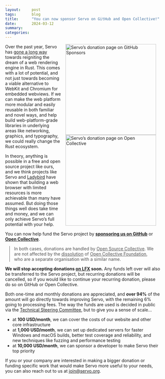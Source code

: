 ```yaml
---
layout:     post
tags:       blog
title:      "You can now sponsor Servo on GitHub and Open Collective!"
date:       2024-03-12
summary:    
categories:
---
```


<figure class="_figr"><a href="https://github.com/sponsors/servo"><img src="{{ '/img/blog/sponsor-on-github.png' | url }}"
    alt="Servo’s donation page on GitHub Sponsors"></a>
<br><a href="https://opencollective.com/servo"><img src="{{ '/img/blog/sponsor-on-open-collective.png' | url }}"
    alt="Servo’s donation page on Open Collective"></a></figure>

<span class=_floatmin></span>Over the past year, Servo has [gone a long way](https://servo.org/blog/2023/12/18/this-year-in-servo/) towards reigniting the dream of a web rendering engine in Rust. This comes with a lot of potential, and not just towards becoming a viable alternative to WebKit and Chromium for embedded webviews. If we can make the web platform more modular and easily reusable in both familiar and novel ways, and help build web-platform-grade libraries in underlying areas like networking, graphics, and typography, we could really change the Rust ecosystem.

In theory, anything is possible in a free and open source project like ours, and we think projects like Servo and [Ladybird](https://ladybird.dev) have shown that building a web browser with limited resources is more achievable than many have assumed. But doing those things well does take time and money, and we can only achieve Servo’s full potential with your help.

You can now help fund the Servo project by [**sponsoring us on GitHub**](https://github.com/sponsors/servo) or [**Open Collective**](https://opencollective.com/servo).

<aside class="_note">

In both cases, donations are handled by [Open Source Collective](https://opencollective.com/opensource). We are not affected by the [dissolution](https://blog.opencollective.com/open-collective-official-statement-ocf-dissolution/) of [Open Collective Foundation](https://opencollective.com/foundation), who are a separate organisation with a similar name.
</aside>

**We will stop accepting donations [on LFX](https://crowdfunding.lfx.linuxfoundation.org/projects/servo) soon.** Any funds left over will also be transferred to the Servo project, but recurring donations will be cancelled, so if you would like to continue your recurring donation, please do so on GitHub or Open Collective.

Both one-time and monthly donations are appreciated, and **over 94%** of the amount will go directly towards improving Servo, with the remaining 6% going to processing fees. The way the funds are used is decided in public via the [Technical Steering Committee](https://servo.org/governance/), but to give you a sense of scale…

<ul style="max-width: 45em;">
<li>at <strong>100 USD/month</strong>, we can cover the costs of our website and other core infrastructure
<li>at <strong>1,000 USD/month</strong>, we can set up dedicated servers for faster Windows and macOS builds, better test coverage and reliability, and new techniques like fuzzing and performance testing
<li>at <strong>10,000 USD/month</strong>, we can sponsor a developer to make Servo their top priority
</ul>

If you or your company are interested in making a bigger donation or funding specific work that would make Servo more useful to your needs, you can also reach out to us at [join@servo.org](mailto:join@servo.org).

<style>
    /* guaranteed minimum width for first paragraph after a float */
    ._floatmin {
        display: block;
        width: 13em;
        overflow: hidden;
    }
    ._none {
        display: none;
    }
    ._fig:not(#specificity) {
        width: 33em;
        max-width: 100%;
        margin: 1em auto;
    }
    ._fig > ._flex {
        display: flex;
    }
    ._fig._min {
        width: min-content;
    }
    ._fig table {
        text-align: initial;
    }
    ._fig figcaption._notes {
        text-align: left;
        width: max-content;
        max-width: 100%;
    }
    ._figl:not(#specificity),
    ._figr:not(#specificity) {
        margin: 0 1em 1em;
    }
    ._figl {
        float: left;
    }
    ._figr {
        float: right;
    }
    ._figl > figcaption,
    ._figr > figcaption,
    ._figl > iframe,
    ._figr > iframe,
    ._figl > video,
    ._figr > video,
    ._figl > a > img,
    ._figr > a > img {
        width: 21em;
        max-width: 100%;
    }
    ._runin {
        margin-bottom: 1em;
    }
    ._runin > p,
    ._runin > h2 {
        display: inline;
    }
    ._correction {
        max-width: 33em;
        margin: 1em auto;
        border-bottom: 1px solid;
        padding-bottom: 1em;
    }
    ._note {
        max-width: 33em;
        margin: 1em 1em;
        border-left: 1px solid;
        padding-left: 1em;
        opacity: 0.75;
    }
</style>
